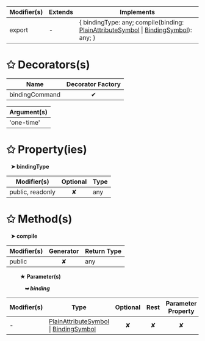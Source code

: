 | Modifier(s)                            | Extends                      | Implements                                    |
|----------------------------------------|------------------------------|-----------------------------------------------|
| export | - | { bindingType: any; compile(binding: [PlainAttributeSymbol](/jit/class/semantic-model/plainattributesymbol.md) &#124; [BindingSymbol](/jit/class/semantic-model/bindingsymbol.md)): any; } |

# &#10025; Decorators(s)

| Name                                | Decorator Factory                        |
|-------------------------------------|:----------------------------------------:|
| bindingCommand | ✔  |

| Argument(s)                                           |
|-------------------------------------------------------|
| 'one-time'  |

# &#10025; Property(ies)

&nbsp;&nbsp; **&#10148; bindingType**

| Modifier(s)                               | Optional                           | Type                         |
|-------------------------------------------|:----------------------------------:|------------------------------|
| public, readonly | ✘ | any |

# &#10025; Method(s)

&nbsp;&nbsp; **&#10148; compile**

| Modifier(s)                              | Generator                          | Return Type                       |
|------------------------------------------|:----------------------------------:|-----------------------------------|
| public | ✘ | any |

&nbsp;&nbsp;&nbsp;&nbsp;&nbsp;&nbsp;&nbsp;&nbsp; **&#9733; Parameter(s)**

&nbsp;&nbsp;&nbsp;&nbsp;&nbsp;&nbsp;&nbsp;&nbsp;&nbsp;&nbsp;&nbsp; _**&#10149; binding**_

| Modifier(s)                              | Type                        | Optional                           | Rest                          | Parameter Property                          |
|------------------------------------------|-----------------------------|:----------------------------------:|:-----------------------------:|:-------------------------------------------:|
| - | [PlainAttributeSymbol](/jit/class/semantic-model/plainattributesymbol.md) &#124; [BindingSymbol](/jit/class/semantic-model/bindingsymbol.md) | ✘  | ✘ | ✘ |